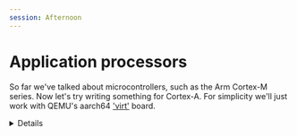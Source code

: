 ```yaml
---
session: Afternoon
---
```


# Application processors

So far we've talked about microcontrollers, such as the Arm Cortex-M series. Now
let's try writing something for Cortex-A. For simplicity we'll just work with
QEMU's aarch64
['virt'](https://qemu-project.gitlab.io/qemu/system/arm/virt.html) board.

<details>

- Broadly speaking, microcontrollers don't have an MMU or multiple levels of
  privilege (exception levels on Arm CPUs, rings on x86), while application
  processors do.
- QEMU supports emulating various different machines or board models for each
  architecture. The 'virt' board doesn't correspond to any particular real
  hardware, but is designed purely for virtual machines.

</details>
